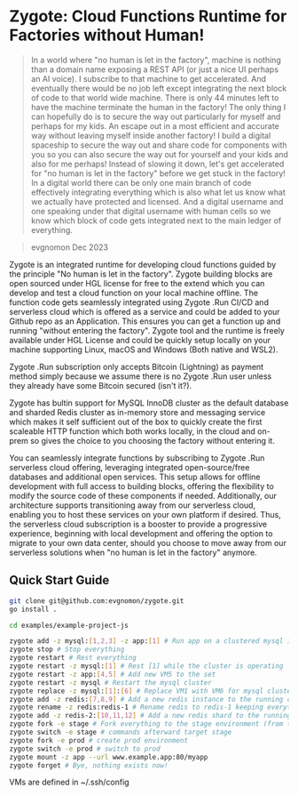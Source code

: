 # Zygote: Cloud Functions Runtime for Factories without Human!

> In a world where "no human is let in the factory", machine is nothing than a domain name exposing a REST API (or just a nice UI perhaps an AI voice). I subscribe to that machine to get accelerated. And eventually there would be no job left except integrating the next block of code to that world wide machine. There is only 44 minutes left to have the machine terminate the human in the factory! The only thing I can hopefully do is to secure the way out particularly for myself and perhaps for my kids. An escape out in a most efficient and accurate way without leaving myself inside another factory! I build a digital spaceship to secure the way out and share code for components with you so you can also secure the way out for yourself and your kids and also for me perhaps! Instead of slowing it down, let's get accelerated for "no human is let in the factory" before we get stuck in the factory! In a digital world there can be only one main branch of code effectively integrating everything which is also what let us know what we actually have protected and licensed. And a digital username and one speaking under that digital username with human cells so we know which block of code gets integrated next to the main ledger of everything.

> evgnomon Dec 2023

Zygote is an integrated runtime for developing cloud functions guided by the principle "No human is let in the factory". Zygote building blocks are open sourced under HGL license for free to the extend which you can develop and test a cloud function on your local machine offline. The function code gets seamlessly integrated using Zygote .Run CI/CD and serverless cloud which is offered as a service and could be added to your Github repo as an Application. This ensures you can get a function up and running "without entering the factory". Zygote tool and the runtime is freely available under HGL License and could be quickly setup locally on your machine supporting Linux, macOS and Windows (Both native and WSL2).

Zygote .Run subscription only accepts Bitcoin (Lightning) as payment method simply because we assume there is no Zygote .Run user unless they already have some Bitcoin secured (isn't it?).

Zygote has bultin support for MySQL InnoDB cluster as the default database and sharded Redis cluster as in-memory store and messaging service which makes it self sufficient out of the box to quickly create the first scaleable HTTP function which both works locally, in the cloud and on-prem so gives the choice to you choosing the factory without entering it.

You can seamlessly integrate functions by subscribing to Zygote .Run serverless cloud offering, leveraging integrated open-source/free databases and additional open services. This setup allows for offline development with full access to building blocks, offering the flexibility to modify the source code of these components if needed. Additionally, our architecture supports transitioning away from our serverless cloud, enabling you to host these services on your own platform if desired. Thus, the serverless cloud subscription is a booster to provide a progressive experience, beginning with local development and offering the option to migrate to your own data center, should you choose to move away from our serverless solutions when "no human is let in the factory" anymore.

## Quick Start Guide
```bash
git clone git@github.com:evgnomon/zygote.git
go install .

cd examples/example-project-js

zygote add -z mysql:[1,2,3] -z app:[1] # Run app on a clustered mysql instance on port 80
zygote stop # Stop everything
zygote restart # Rest everything
zygote restart -z mysql:[1] # Rest [1] while the cluster is operating
zygote restart -z app:[4,5] # Add new VM5 to the set
zygote restart -z mysql # Restart the mysql cluster
zygote replace -z mysql:[1]:[6] # Replace VM1 with VM6 for mysql cluster so the cluster will be [6,2,3] afterward
zygote add -z redis:[7,8,9] # Add a new redis instance to the running cluster
zygote rename -z redis:redis-1 # Rename redis to redis-1 keeping everything else
zygote add -z redis-2:[10,11,12] # Add a new redis shard to the running cluster
zygote fork -e stage # Fork everything to the stage environment (from the default env.) 1-stage, 2-stage would be machine names.
zygote switch -e stage # commands afterward target stage
zygote fork -e prod # create prod environment
zygote switch -e prod # switch to prod
zygote mount -z app --url www.example.app:80/myapp
zygote forget # Bye, nothing exists now!
```
VMs are defined in ~/.ssh/config
